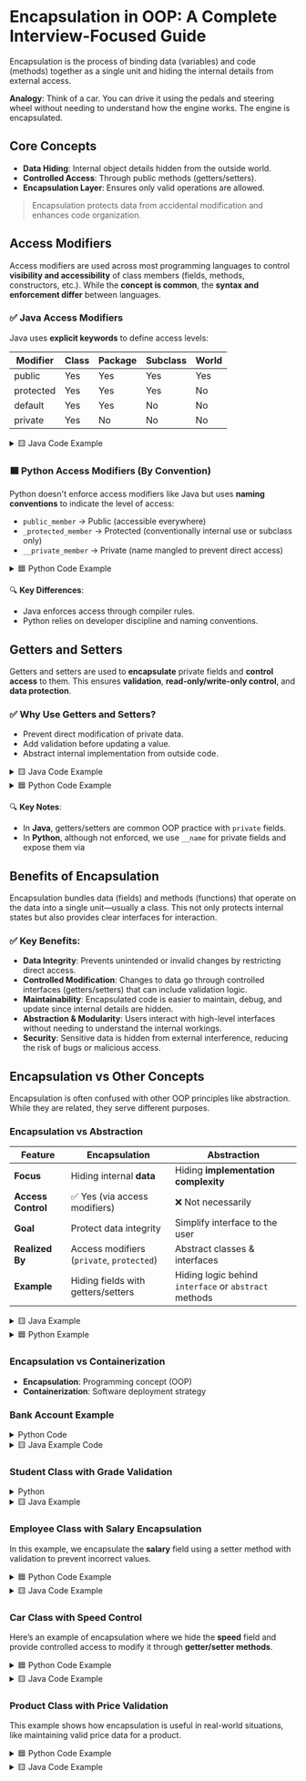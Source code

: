 # **Encapsulation in OOP: A Complete Interview-Focused Guide**
Encapsulation is the process of binding data (variables) and code (methods) together as a single unit and hiding the internal details from external access.

**Analogy**: Think of a car. You can drive it using the pedals and steering wheel without needing to understand how the engine works. The engine is encapsulated.

## **Core Concepts**
* **Data Hiding**: Internal object details hidden from the outside world.
* **Controlled Access**: Through public methods (getters/setters).
* **Encapsulation Layer**: Ensures only valid operations are allowed.

> Encapsulation protects data from accidental modification and enhances code organization.

## **Access Modifiers**
Access modifiers are used across most programming languages to control **visibility and accessibility** of class members (fields, methods, constructors, etc.). While the **concept is common**, the **syntax and enforcement differ** between languages.

### ✅ Java Access Modifiers
Java uses **explicit keywords** to define access levels:

| Modifier  | Class | Package | Subclass | World |
| --------- | ----- | ------- | -------- | ----- |
| public    | Yes   | Yes     | Yes      | Yes   |
| protected | Yes   | Yes     | Yes      | No    |
| default   | Yes   | Yes     | No       | No    |
| private   | Yes   | No      | No       | No    |

<details>
<summary>🟨 Java Code Example</summary>

```java
public class Rectangle {
    public double width;      // Accessible from anywhere
    private double height;    // Accessible only within this class
}
```
</details>

### 🟦 Python Access Modifiers (By Convention)
Python doesn't enforce access modifiers like Java but uses **naming conventions** to indicate the level of access:

* `public_member` → Public (accessible everywhere)
* `_protected_member` → Protected (conventionally internal use or subclass only)
* `__private_member` → Private (name mangled to prevent direct access)

<details>
<summary>🟦 Python Code Example</summary>

```python
class Rectangle:
    def __init__(self):
        self.public_width = 5            # Public
        self._protected_depth = 8        # Protected (convention)
        self.__private_height = 10       # Private (name mangled)
```
</details>

🔍 **Key Differences**:
* Java enforces access through compiler rules.
* Python relies on developer discipline and naming conventions.

## **Getters and Setters** 
Getters and setters are used to **encapsulate** private fields and **control access** to them. This ensures **validation**, **read-only/write-only control**, and **data protection**.

### ✅ Why Use Getters and Setters?

* Prevent direct modification of private data.
* Add validation before updating a value.
* Abstract internal implementation from outside code.

<details>
<summary>🟨 Java Code Example</summary>

```java
public class Person {
    private String name;  // Private field

    // Getter method (read access)
    public String getName() {
        return name;
    }

    // Setter method (write access with validation)
    public void setName(String name) {
        if (!name.isEmpty()) {
            this.name = name;
        }
    }
}
```
</details>

<details>
<summary>🟦 Python Code Example</summary>

```python
class Person:
    def __init__(self, name):
        self.__name = name  # Private field

    # Getter method
    def get_name(self):
        return self.__name

    # Setter method with validation
    def set_name(self, name):
        if name:
            self.__name = name
```
</details>

🔍 **Key Notes**:
* In **Java**, getters/setters are common OOP practice with `private` fields.
* In **Python**, although not enforced, we use `__name` for private fields and expose them via 

## **Benefits of Encapsulation**
Encapsulation bundles data (fields) and methods (functions) that operate on the data into a single unit—usually a class. This not only protects internal states but also provides clear interfaces for interaction.

### ✅ Key Benefits:
* **Data Integrity**: Prevents unintended or invalid changes by restricting direct access.
* **Controlled Modification**: Changes to data go through controlled interfaces (getters/setters) that can include validation logic.
* **Maintainability**: Encapsulated code is easier to maintain, debug, and update since internal details are hidden.
* **Abstraction & Modularity**: Users interact with high-level interfaces without needing to understand the internal workings.
* **Security**: Sensitive data is hidden from external interference, reducing the risk of bugs or malicious access.

## **Encapsulation vs Other Concepts**
Encapsulation is often confused with other OOP principles like abstraction. While they are related, they serve different purposes.

### **Encapsulation vs Abstraction**
| Feature            | **Encapsulation**                         | **Abstraction**                                       |
| ------------------ | ----------------------------------------- | ----------------------------------------------------- |
| **Focus**          | Hiding internal **data**                  | Hiding **implementation complexity**                  |
| **Access Control** | ✅ Yes (via access modifiers)              | ❌ Not necessarily                                     |
| **Goal**           | Protect data integrity                    | Simplify interface to the user                        |
| **Realized By**    | Access modifiers (`private`, `protected`) | Abstract classes & interfaces                         |
| **Example**        | Hiding fields with getters/setters        | Hiding logic behind `interface` or `abstract` methods |

<details>
<summary>🟨 Java Example</summary>

```java
// Encapsulation
public class BankAccount {
    private double balance;

    public double getBalance() {
        return balance;
    }

    public void deposit(double amount) {
        if (amount > 0) balance += amount;
    }
}

// Abstraction
abstract class Animal {
    abstract void sound();  // Abstract method
}
```
</details>

<details>
<summary>🟦 Python Example</summary>

```python
# Encapsulation
class BankAccount:
    def __init__(self):
        self.__balance = 0

    def get_balance(self):
        return self.__balance

    def deposit(self, amount):
        if amount > 0:
            self.__balance += amount

# Abstraction
from abc import ABC, abstractmethod

class Animal(ABC):
    @abstractmethod
    def sound(self):
        pass
```
</details>

### **Encapsulation vs Containerization**
* **Encapsulation**: Programming concept (OOP)
* **Containerization**: Software deployment strategy

### **Bank Account Example**
<details>
<summary>Python Code</summary>

```python
class BankAccount:
    def __init__(self, account_number, initial_balance=0):
        self.__account_number = account_number
        self.__balance = initial_balance

    def deposit(self, amount):
        if amount > 0:
            self.__balance += amount

    def withdraw(self, amount):
        if 0 < amount <= self.__balance:
            self.__balance -= amount

    def get_balance(self):
        return self.__balance
```
</details>

<details>
<summary>🟨 Java Example Code</summary>

```java
public class BankAccount {
    private String accountNumber;
    private double balance;

    public BankAccount(String acc, double initial) {
        accountNumber = acc;
        balance = initial;
    }

    public void deposit(double amount) {
        if (amount > 0) balance += amount;
    }

    public void withdraw(double amount) {
        if (amount > 0 && amount <= balance) balance -= amount;
    }

    public double getBalance() {
        return balance;
    }
}
```
</details>

### **Student Class with Grade Validation**
<details>
<summary>Python</summary>

```python
class Student:
    def __init__(self, name):
        self.__name = name
        self.__grades = []

    def add_grade(self, grade):
        if 0 <= grade <= 100:
            self.__grades.append(grade)

    def get_average(self):
        return sum(self.__grades) / len(self.__grades) if self.__grades else 0
```

</details>

<details>
<summary>🟨 Java Example</summary>

```java
public class Student {
    private String name;
    private List<Double> grades = new ArrayList<>();

    public Student(String name) {
        this.name = name;
    }

    public void addGrade(double grade) {
        if (grade >= 0 && grade <= 100) grades.add(grade);
    }

    public double getAverage() {
        return grades.stream().mapToDouble(Double::doubleValue).average().orElse(0);
    }
}
```

</details>

### **Employee Class with Salary Encapsulation**
In this example, we encapsulate the **salary** field using a setter method with validation to prevent incorrect values.

<details>
<summary>🟦 Python Code Example</summary>

```python
class Employee:
    def __init__(self, name, salary):
        self.__name = name
        self.__salary = 0
        self.set_salary(salary)

    def get_name(self):
        return self.__name

    def get_salary(self):
        return self.__salary

    def set_salary(self, salary):
        if salary > 0:
            self.__salary = salary
        else:
            print("Salary must be positive.")
```

</details>

<details>
<summary>🟨 Java Code Example</summary>

```java
public class Employee {
    private String name;
    private double salary;

    public Employee(String name, double salary) {
        this.name = name;
        setSalary(salary);
    }

    public String getName() {
        return name;
    }

    public double getSalary() {
        return salary;
    }

    public void setSalary(double salary) {
        if (salary > 0) {
            this.salary = salary;
        } else {
            System.out.println("Salary must be positive.");
        }
    }
}
```

</details>

### **Car Class with Speed Control**
Here’s an example of encapsulation where we hide the **speed** field and provide controlled access to modify it through **getter/setter methods**.

<details>
<summary>🟦 Python Code Example</summary>

```python
class Car:
    def __init__(self, model):
        self.__model = model
        self.__speed = 0

    def get_speed(self):
        return self.__speed

    def set_speed(self, speed):
        if 0 <= speed <= 200:  # Speed must be between 0 and 200
            self.__speed = speed
        else:
            print("Speed must be between 0 and 200.")

    def get_model(self):
        return self.__model
```
</details>

<details>
<summary>🟨 Java Code Example</summary>

```java
public class Car {
    private String model;
    private int speed;

    public Car(String model) {
        this.model = model;
        this.speed = 0;
    }

    public String getModel() {
        return model;
    }

    public int getSpeed() {
        return speed;
    }

    public void setSpeed(int speed) {
        if (speed >= 0 && speed <= 200) {
            this.speed = speed;
        } else {
            System.out.println("Speed must be between 0 and 200.");
        }
    }
}
```

</details>

### **Product Class with Price Validation**
This example shows how encapsulation is useful in real-world situations, like maintaining valid price data for a product.

<details>
<summary>🟦 Python Code Example</summary>

```python
class Product:
    def __init__(self, name, price):
        self.__name = name
        self.__price = 0
        self.set_price(price)

    def get_name(self):
        return self.__name

    def get_price(self):
        return self.__price

    def set_price(self, price):
        if price >= 0:
            self.__price = price
        else:
            print("Price must be non-negative.")
```

</details>

<details>
<summary>🟨 Java Code Example</summary>

```java
public class Product {
    private String name;
    private double price;

    public Product(String name, double price) {
        this.name = name;
        setPrice(price);
    }

    public String getName() {
        return name;
    }

    public double getPrice() {
        return price;
    }

    public void setPrice(double price) {
        if (price >= 0) {
            this.price = price;
        } else {
            System.out.println("Price must be non-negative.");
        }
    }
}
```
</details>
